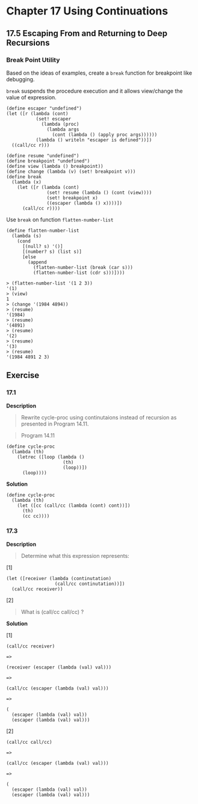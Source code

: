 # Chapter 17 Using Continuations

## 17.5 Escaping From and Returning to Deep Recursions

### Break Point Utility
Based on the ideas of examples, create a `break` function for breakpoint like debugging.

`break` suspends the procedure execution and it allows view/change the value of expression.

```racket
(define escaper "undefined")
(let ([r (lambda (cont)
           (set! escaper
             (lambda (proc)
               (lambda args
                 (cont (lambda () (apply proc args))))))
           (lambda () writeln "escaper is defined"))])
  ((call/cc r)))

(define resume "undefined")
(define breakpoint "undefined")
(define view (lambda () breakpoint))
(define change (lambda (v) (set! breakpoint v)))
(define break
  (lambda (x)
    (let ([r (lambda (cont)
               (set! resume (lambda () (cont (view))))
               (set! breakpoint x)
               ((escaper (lambda () x))))])
      (call/cc r))))
```

Use `break` on function `flatten-number-list`

```racket
(define flatten-number-list
  (lambda (s)
    (cond
      [(null? s) '()]
      [(number? s) (list s)]
      [else
        (append
          (flatten-number-list (break (car s)))
          (flatten-number-list (cdr s)))])))
```

```
> (flatten-number-list '(1 2 3))
'(1)
> (view)
1
> (change '(1984 4894))
> (resume)
'(1984)
> (resume)
'(4891)
> (resume)
'(2)
> (resume)
'(3)
> (resume)
'(1984 4891 2 3)
```

## Exercise 
### 17.1
**Description**

> Rewrite cycle-proc using continutaions instead of recursion as presented in Program 14.11.

> Program 14.11

```racket
(define cycle-proc
  (lambda (th)
    (letrec ([loop (lambda ()
                     (th)
                     (loop))])
      (loop))))
```

**Solution**

```racket
(define cycle-proc
  (lambda (th)
    (let ([cc (call/cc (lambda (cont) cont))])
      (th)
      (cc cc))))
```

### 17.3
**Description**

> Determine what this expression represents:

[1]

```racket
(let ([receiver (lambda (continutation)
                  (call/cc continutation))])
  (call/cc receiver))
```

[2]

> What is (call/cc call/cc) ?

**Solution**

[1]

```
(call/cc receiver)

=>

(receiver (escaper (lambda (val) val)))

=>

(call/cc (escaper (lambda (val) val)))

=>

(
  (escaper (lambda (val) val))
  (escaper (lambda (val) val)))
```

[2]

```
(call/cc call/cc)

=>

(call/cc (escaper (lambda (val) val)))

=>

(
  (escaper (lambda (val) val))
  (escaper (lambda (val) val)))
```
